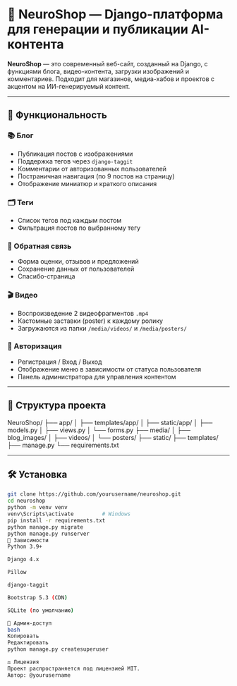 # 🧠 NeuroShop — Django-платформа для генерации и публикации AI-контента

**NeuroShop** — это современный веб-сайт, созданный на Django, с функциями блога, видео-контента, загрузки изображений и комментариев. Подходит для магазинов, медиа-хабов и проектов с акцентом на ИИ-генерируемый контент.

---

## 🚀 Функциональность

### 📚 Блог
- Публикация постов с изображениями
- Поддержка тегов через `django-taggit`
- Комментарии от авторизованных пользователей
- Постраничная навигация (по 9 постов на страницу)
- Отображение миниатюр и краткого описания

### 🗂 Теги
- Список тегов под каждым постом
- Фильтрация постов по выбранному тегу

### 🧾 Обратная связь
- Форма оценки, отзывов и предложений
- Сохранение данных от пользователей
- Спасибо-страница

### 🎬 Видео
- Воспроизведение 2 видеофрагментов `.mp4`
- Кастомные заставки (poster) к каждому ролику
- Загружаются из папки `/media/videos/` и `/media/posters/`

### 🔐 Авторизация
- Регистрация / Вход / Выход
- Отображение меню в зависимости от статуса пользователя
- Панель администратора для управления контентом

---

## 📁 Структура проекта

NeuroShop/
├── app/
│   ├── templates/app/
│   ├── static/app/
│   ├── models.py
│   ├── views.py
│   └── forms.py
├── media/
│   ├── blog_images/
│   ├── videos/
│   └── posters/
├── static/
├── templates/
├── manage.py
└── requirements.txt

---

## 🛠 Установка

```bash
git clone https://github.com/yourusername/neuroshop.git
cd neuroshop
python -m venv venv
venv\Scripts\activate         # Windows
pip install -r requirements.txt
python manage.py migrate
python manage.py runserver
🧩 Зависимости
Python 3.9+

Django 4.x

Pillow

django-taggit

Bootstrap 5.3 (CDN)

SQLite (по умолчанию)

🔐 Админ-доступ
bash
Копировать
Редактировать
python manage.py createsuperuser

⚖️ Лицензия
Проект распространяется под лицензией MIT.
Автор: @yourusername

